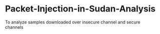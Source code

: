 # Packet-Injection-in-Sudan-Analysis
To analyze samples downloaded over insecure channel and secure channels

